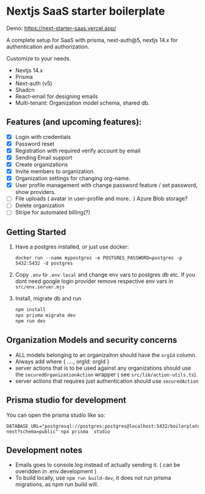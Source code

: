 # Nextjs SaaS starter boilerplate


Demo: https://next-starter-saas.vercel.app/

A complete setup for SaaS with prisma, next-auth@5, nextjs 14.x for authentication and authorization.

Customize to your needs.

- Nextjs 14.x
- Prisma
- Next-auth (v5)
- Shadcn
- React-email for designing emails
- Multi-tenant: Organization model schema, shared db.

## Features (and upcoming features):

- [x] Login with credentials
- [x] Password reset
- [x] Registration with required verify account by email
- [x] Sending Email support
- [x] Create organizations
- [x] Invite members to organization.
- [x] Organization settings for changing org-name.
- [x] User profile management with change password feature / set password, show providers.
- [ ] File uploads ( avatar in user-profile and more.. ) Azure Blob storage?
- [ ] Delete organization
- [ ] Stripe for automated billing(?)

## Getting Started

1. Have a postgres installed, or just use docker:
    
    ```
    docker run --name mypostgres -e POSTGRES_PASSWORD=postgres -p 5432:5432 -d postgres
    ```

2. Copy `.env` to `.env.local` and change env vars to postgres db etc. 
   If you dont need google login provider remove respective env vars in `src/env.server.mjs`

3. Install, migrate db and run
    ```bash
    npm install
    npx prisma migrate dev
    npm run dev
    ```

## Organization Models and security concerns

- ALL models belonging to an organizaiton should have the `orgId` column.
- Always add where { ...., orgId: orgId }
- server actions that is to be used against any organizations should use the `securedOrganizationAction` wrapper ( see `src/lib/action-utils.ts`).
- server actions that requires just authentication should use `securedAction`


## Prisma studio for development

You can open the prisma studio like so:

```
DATABASE_URL="postgresql://postgres:postgres@localhost:5432/boilerplate-next?schema=public" npx prisma  studio
```

## Development notes


- Emails goes to console.log instead of actually sending it. ( can be overidden in .env.development )
- To build locally, use `npm run build-dev`, it does not run prisma migrations, as npm run build will.

